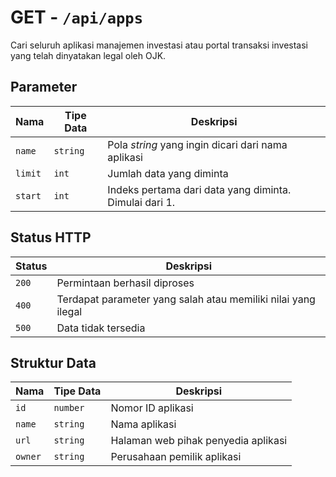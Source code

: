 # GET - `/api/apps`

Cari seluruh aplikasi manajemen investasi atau portal transaksi investasi yang telah dinyatakan legal oleh OJK.

## Parameter

**Nama** | **Tipe Data** | **Deskripsi**
---- | ---- | ---------
`name` | `string` | Pola _string_ yang ingin dicari dari nama aplikasi
`limit` | `int` | Jumlah data yang diminta
`start` | `int` | Indeks pertama dari data yang diminta. Dimulai dari 1.

## Status HTTP

**Status** | **Deskripsi**
------ | ---------
`200` | Permintaan berhasil diproses
`400` | Terdapat parameter yang salah atau memiliki nilai yang ilegal
`500` | Data tidak tersedia

## Struktur Data

**Nama** | **Tipe Data** | **Deskripsi**
---- | ---- | ---------
`id` | `number` | Nomor ID aplikasi
`name` | `string` | Nama aplikasi
`url` | `string` | Halaman web pihak penyedia aplikasi
`owner` | `string` | Perusahaan pemilik aplikasi
